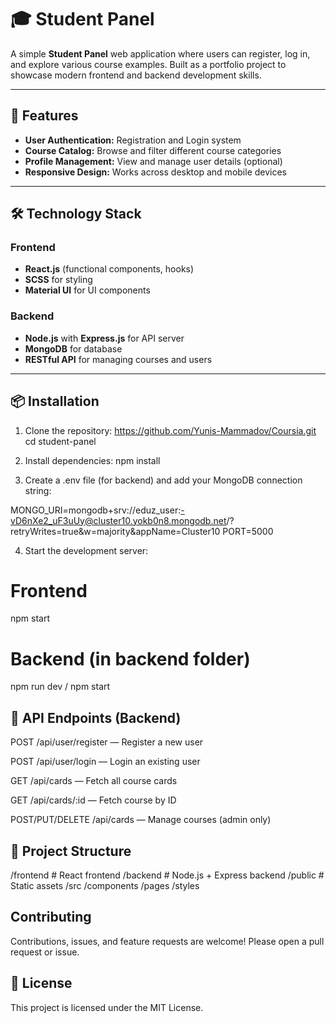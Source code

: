 # 🎓 Student Panel

A simple **Student Panel** web application where users can register, log in, and explore various course examples. Built as a portfolio project to showcase modern frontend and backend development skills.

---

## 🚀 Features
- **User Authentication:** Registration and Login system
- **Course Catalog:** Browse and filter different course categories
- **Profile Management:** View and manage user details (optional)
- **Responsive Design:** Works across desktop and mobile devices

---

## 🛠️ Technology Stack

### Frontend
- **React.js** (functional components, hooks)
- **SCSS** for styling
- **Material UI** for UI components

### Backend
- **Node.js** with **Express.js** for API server
- **MongoDB** for database
- **RESTful API** for managing courses and users

---

## 📦 Installation

1. Clone the repository:
https://github.com/Yunis-Mammadov/Coursia.git
cd student-panel

2. Install dependencies:
npm install

3. Create a .env file (for backend) and add your MongoDB connection string:

MONGO_URI=mongodb+srv://eduz_user:-vD6nXe2_uF3uUy@cluster10.yokb0n8.mongodb.net/?retryWrites=true&w=majority&appName=Cluster10
PORT=5000

4. Start the development server:

# Frontend
npm start

# Backend (in backend folder)
npm run dev / npm start


##  📡 API Endpoints (Backend)
    
POST /api/user/register — Register a new user

POST /api/user/login — Login an existing user

GET /api/cards — Fetch all course cards

GET /api/cards/:id — Fetch course by ID

POST/PUT/DELETE /api/cards — Manage courses (admin only)


## 🎨 Project Structure

/frontend    # React frontend
/backend     # Node.js + Express backend
/public      # Static assets
/src
  /components
  /pages
  /styles

## Contributing

Contributions, issues, and feature requests are welcome! Please open a pull request or issue.

## 📄 License

This project is licensed under the MIT License.





